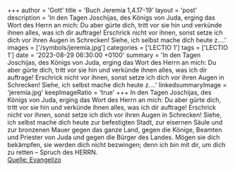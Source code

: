 +++
author = 'Gott'
title = 'Buch Jeremia 1,4.17-19'
layout = 'post'
description = 'In den Tagen Joschijas, des Königs von Juda, erging das Wort des Herrn an mich: Du aber gürte dich, tritt vor sie hin und verkünde ihnen alles, was ich dir auftrage! Erschrick nicht vor ihnen, sonst setze ich dich vor ihren Augen in Schrecken! Siehe, ich selbst mache dich heute z....'
images = ['/symbols/jeremia.jpg']
categories = ['LECTIO 1']
tags = ['LECTIO 1']
date = '2023-08-29 06:30:00 +0100'
summary = 'In den Tagen Joschijas, des Königs von Juda, erging das Wort des Herrn an mich: Du aber gürte dich, tritt vor sie hin und verkünde ihnen alles, was ich dir auftrage! Erschrick nicht vor ihnen, sonst setze ich dich vor ihren Augen in Schrecken! Siehe, ich selbst mache dich heute z....'
linkedsummaryImage = 'jeremia.jpg'
keepImageRatio = 'true'
+++
In den Tagen Joschijas, des Königs von Juda, erging das Wort des Herrn an mich:
Du aber gürte dich, tritt vor sie hin und verkünde ihnen alles, was ich dir auftrage! Erschrick nicht vor ihnen, sonst setze ich dich vor ihren Augen in Schrecken!
Siehe, ich selbst mache dich heute zur befestigten Stadt, zur eisernen Säule und zur bronzenen Mauer gegen das ganze Land, gegen die Könige, Beamten und Priester von Juda und gegen die Bürger des Landes.<!--more-->
Mögen sie dich bekämpfen, sie werden dich nicht bezwingen; denn ich bin mit dir, um dich zu retten – Spruch des HERRN.<br> [Quelle: Evangelizo](https://evangeliumtagfuertag.org/DE/gospel)